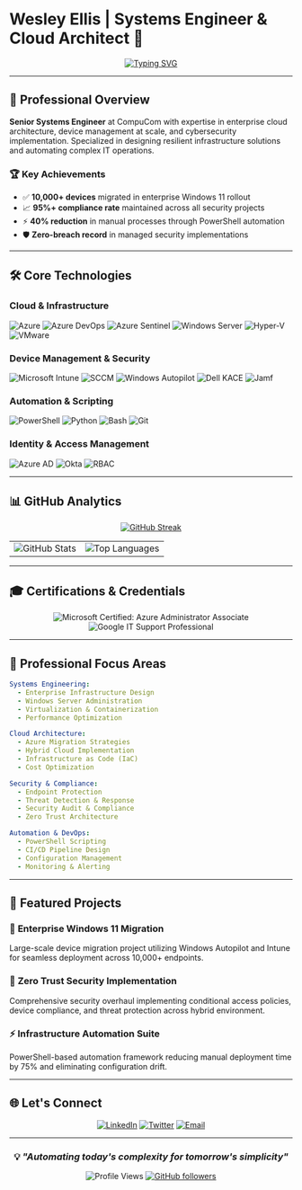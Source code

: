 # Wesley Ellis | Systems Engineer & Cloud Architect 🚀

<div align="center">

[![Typing SVG](https://readme-typing-svg.herokuapp.com?font=Fira+Code&pause=1000&color=2196F3&center=true&vCenter=true&width=435&lines=Systems+Engineer+%40+CompuCom;Azure+Cloud+Specialist;DevOps+%26+Automation+Expert;Cybersecurity+Professional)](https://git.io/typing-svg)

</div>

---

## 🎯 **Professional Overview**

**Senior Systems Engineer** at CompuCom with expertise in enterprise cloud architecture, device management at scale, and cybersecurity implementation. Specialized in designing resilient infrastructure solutions and automating complex IT operations.

### 🏆 **Key Achievements**
- ✅ **10,000+ devices** migrated in enterprise Windows 11 rollout
- 📈 **95%+ compliance rate** maintained across all security projects  
- ⚡ **40% reduction** in manual processes through PowerShell automation
- 🛡️ **Zero-breach record** in managed security implementations

---

## 🛠️ **Core Technologies**

### **Cloud & Infrastructure**
<p>
  <img src="https://img.shields.io/badge/Microsoft_Azure-0078D4?style=for-the-badge&logo=microsoft-azure&logoColor=white" alt="Azure" />
  <img src="https://img.shields.io/badge/Azure_DevOps-0078D7?style=for-the-badge&logo=azure-devops&logoColor=white" alt="Azure DevOps" />
  <img src="https://img.shields.io/badge/Azure_Sentinel-0078D4?style=for-the-badge&logo=microsoft-azure&logoColor=white" alt="Azure Sentinel" />
  <img src="https://img.shields.io/badge/Windows_Server-0078D6?style=for-the-badge&logo=windows&logoColor=white" alt="Windows Server" />
  <img src="https://img.shields.io/badge/Hyper--V-0078D4?style=for-the-badge&logo=windows&logoColor=white" alt="Hyper-V" />
  <img src="https://img.shields.io/badge/VMware-607078?style=for-the-badge&logo=vmware&logoColor=white" alt="VMware" />
</p>

### **Device Management & Security**
<p>
  <img src="https://img.shields.io/badge/Microsoft_Intune-0078D4?style=for-the-badge&logo=microsoft&logoColor=white" alt="Microsoft Intune" />
  <img src="https://img.shields.io/badge/SCCM-0078D4?style=for-the-badge&logo=microsoft&logoColor=white" alt="SCCM" />
  <img src="https://img.shields.io/badge/Windows_Autopilot-0078D4?style=for-the-badge&logo=windows&logoColor=white" alt="Windows Autopilot" />
  <img src="https://img.shields.io/badge/Dell_KACE-007DB8?style=for-the-badge&logo=dell&logoColor=white" alt="Dell KACE" />
  <img src="https://img.shields.io/badge/Jamf-00ADDC?style=for-the-badge&logo=jamf&logoColor=white" alt="Jamf" />
</p>

### **Automation & Scripting**
<p>
  <img src="https://img.shields.io/badge/PowerShell-5391FE?style=for-the-badge&logo=powershell&logoColor=white" alt="PowerShell" />
  <img src="https://img.shields.io/badge/Python-3776AB?style=for-the-badge&logo=python&logoColor=white" alt="Python" />
  <img src="https://img.shields.io/badge/GNU%20Bash-4EAA25?style=for-the-badge&logo=gnu-bash&logoColor=white" alt="Bash" />
  <img src="https://img.shields.io/badge/Git-F05032?style=for-the-badge&logo=git&logoColor=white" alt="Git" />
</p>

### **Identity & Access Management**
<p>
  <img src="https://img.shields.io/badge/Azure_Active_Directory-0078D4?style=for-the-badge&logo=microsoft-azure&logoColor=white" alt="Azure AD" />
  <img src="https://img.shields.io/badge/Okta-007DC1?style=for-the-badge&logo=okta&logoColor=white" alt="Okta" />
  <img src="https://img.shields.io/badge/RBAC-FF6B35?style=for-the-badge&logo=auth0&logoColor=white" alt="RBAC" />
</p>

---

## 📊 **GitHub Analytics**

<div align="center">
  
[![GitHub Streak](https://github-readme-streak-stats.herokuapp.com/?user=wesellis&theme=radical&hide_border=true)](https://github.com/wesellis)

<table>
  <tr>
    <td>
      <img src="https://github-readme-stats.vercel.app/api?username=wesellis&show_icons=true&theme=radical&hide_border=true&count_private=true" alt="GitHub Stats" />
    </td>
    <td>
      <img src="https://github-readme-stats.vercel.app/api/top-langs/?username=wesellis&layout=compact&theme=radical&hide_border=true&langs_count=6" alt="Top Languages" />
    </td>
  </tr>
</table>

</div>

---

## 🎓 **Certifications & Credentials**

<div align="center">

![Microsoft Certified: Azure Administrator Associate](https://img.shields.io/badge/Azure_Administrator-Associate-0078D4?style=for-the-badge&logo=microsoft&logoColor=white)
![Google IT Support Professional](https://img.shields.io/badge/Google_IT_Support-Professional-4285F4?style=for-the-badge&logo=google&logoColor=white)

</div>

---

## 💼 **Professional Focus Areas**

```yaml
Systems Engineering:
  - Enterprise Infrastructure Design
  - Windows Server Administration  
  - Virtualization & Containerization
  - Performance Optimization

Cloud Architecture:
  - Azure Migration Strategies
  - Hybrid Cloud Implementation
  - Infrastructure as Code (IaC)
  - Cost Optimization

Security & Compliance:
  - Endpoint Protection
  - Threat Detection & Response
  - Security Audit & Compliance
  - Zero Trust Architecture

Automation & DevOps:
  - PowerShell Scripting
  - CI/CD Pipeline Design
  - Configuration Management
  - Monitoring & Alerting
```

---

## 🚀 **Featured Projects**

### 🏢 **Enterprise Windows 11 Migration**
Large-scale device migration project utilizing Windows Autopilot and Intune for seamless deployment across 10,000+ endpoints.

### 🔐 **Zero Trust Security Implementation**
Comprehensive security overhaul implementing conditional access policies, device compliance, and threat protection across hybrid environment.

### ⚡ **Infrastructure Automation Suite**
PowerShell-based automation framework reducing manual deployment time by 75% and eliminating configuration drift.

---

## 🌐 **Let's Connect**

<div align="center">

[![LinkedIn](https://img.shields.io/badge/LinkedIn-0077B5?style=for-the-badge&logo=linkedin&logoColor=white)](https://www.linkedin.com/in/wesellis)
[![Twitter](https://img.shields.io/badge/Twitter-1DA1F2?style=for-the-badge&logo=twitter&logoColor=white)](https://twitter.com/wesellis)
[![Email](https://img.shields.io/badge/Email-EA4335?style=for-the-badge&logo=gmail&logoColor=white)](mailto:wesellis@example.com)

</div>

---

<div align="center">

### 💡 *"Automating today's complexity for tomorrow's simplicity"*

![Profile Views](https://komarev.com/ghpvc/?username=wesellis&color=blueviolet&style=for-the-badge)
[![GitHub followers](https://img.shields.io/github/followers/wesellis?style=for-the-badge&color=blue)](https://github.com/wesellis)

</div>
